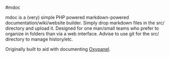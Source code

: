 #mdoc

mdoc is a (very) simple PHP powered markdown-powered documentation/wiki/website builder. Simply drop markdown files in the src/ directory and upload it. Designed for one man/small teams who prefer to organize in folders than via a web interface. Advise to use git for the src/ directory to manage history/etc.

Originally built to aid with documenting [Oxypanel](http://github.com/Oxygem/Oxypanel).